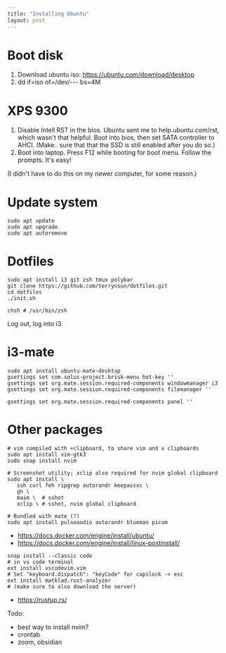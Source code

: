 ```yaml
---
title: "Installing Ubuntu"
layout: post
---
```


# Boot disk

1. Download ubuntu iso: https://ubuntu.com/download/desktop
2. dd if=iso of=/dev/--- bs=4M

# XPS 9300

1. Disable Intell RST in the bios. Ubuntu sent me to help.ubuntu.com/rst, which wasn't that
   helpful. Boot into bios, then set SATA controller to AHCI. (Make.. sure that
   that the SSD is still enabled after you do so.)
2. Boot into laptop. Press F12 while booting for boot menu. Follow the prompts.
   It's easy!

(I didn't have to do this on my newer computer, for some reason.)

# Update system

```
sudo apt update
sudo apt upgrade
sudo apt autoremove
```

# Dotfiles

```
sudo apt install i3 git zsh tmux polybar
git clone https://github.com/terrynsun/dotfiles.git
cd dotfiles
./init.sh

chsh # /usr/bin/zsh
```

Log out, log into i3.

# i3-mate

```
sudo apt install ubuntu-mate-desktop
gsettings set com.solus-project.brisk-menu hot-key ''
gsettings set org.mate.session.required-components windowmanager i3
gsettings set org.mate.session.required-components filemanager ''

gsettings set org.mate.session.required-components panel ''
```

# Other packages

```
# vim compiled with +clipboard, to share vim and x clipboards
sudo apt install vim-gtk3
sudo snap install nvim

# Screenshot utility; xclip also required for nvim global clipboard
sudo apt install \
   ssh curl feh ripgrep autorandr keepassxc \
   gh \
   maim \  # sshot
   xclip \ # sshot, nvim global clipboard

# Bundled with mate (?)
sudo apt install pulseaudio autorandr blueman picom
```

* https://docs.docker.com/engine/install/ubuntu/
* https://docs.docker.com/engine/install/linux-postinstall/

```
snap install --classic code
# in vs code terminal
ext install vscodevim.vim
# Set "keyboard.dispatch": "keyCode" for capslock -> esc
ext install matklad.rust-analyzer
# (make sure to also download the server)
```

* https://rustup.rs/

Todo:
- best way to install nvim?
- crontab
- zoom, obsidian
